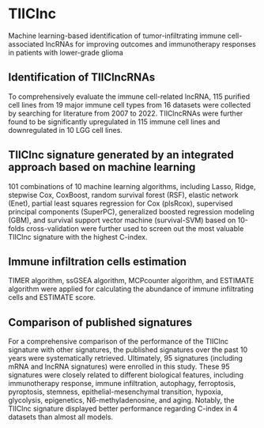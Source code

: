 # TIIClnc
 Machine learning-based identification of tumor-infiltrating immune cell-associated lncRNAs for improving outcomes and immunotherapy responses in patients with lower-grade glioma

## Identification of TIIClncRNAs

To comprehensively evaluate the immune cell-related lncRNA, 115 purified cell lines from 19 major immune cell types from 16 datasets were collected by searching for literature from 2007 to 2022. TIIClncRNAs were further found to be significantly upregulated in 115 immune cell lines and downregulated in 10 LGG cell lines. 

## TIIClnc signature generated by an integrated approach based on machine learning

101 combinations of 10 machine learning algorithms, including Lasso, Ridge, stepwise Cox, CoxBoost, random survival forest (RSF), elastic network (Enet), partial least squares regression for Cox (plsRcox), supervised principal components (SuperPC), generalized boosted regression modeling (GBM), and survival support vector machine (survival-SVM) based on 10-folds cross-validation were further used to screen out the most valuable TIIClnc signature with the highest C-index.

## Immune infiltration cells estimation

TIMER algorithm, ssGSEA algorithm, MCPcounter algorithm, and ESTIMATE algorithm were applied for calculating the abundance of immune infiltrating cells and ESTIMATE score. 

## Comparison of published signatures

 For a comprehensive comparison of the performance of the TIIClnc signature with other signatures, the published signatures over the past 10 years were systematically retrieved. Ultimately, 95 signatures (including mRNA and lncRNA signatures) were enrolled in this study. These 95 signatures were closely related to different biological features, including immunotherapy response, immune infiltration, autophagy, ferroptosis, pyroptosis, stemness, epithelial-mesenchymal transition, hypoxia, glycolysis, epigenetics, N6-methyladenosine, and aging. Notably, the TIIClnc signature displayed better performance regarding C-index in 4 datasets than almost all models.

